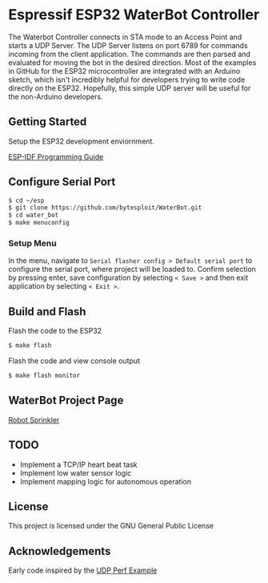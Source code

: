 # Espressif ESP32 WaterBot Controller

The Waterbot Controller connects in STA mode to an Access Point and starts a UDP Server. The UDP Server listens on port 6789 for commands incoming from the client application. The commands are then parsed and evaluated for moving the bot in the desired direction. Most of the examples in GitHub for the ESP32 microcontroller are integrated with an Arduino sketch, which isn't incredibly helpful for developers trying to write code directly on the ESP32. Hopefully, this simple UDP server will be useful for the non-Arduino developers.

## Getting Started

Setup the ESP32 development enviornment.

[ESP-IDF Programming Guide](http://esp-idf.readthedocs.io/en/latest/get-started/index.html)

## Configure Serial Port

```sh
$ cd ~/esp
$ git clone https://github.com/bytesploit/WaterBot.git
$ cd water_bot
$ make menuconfig
```

### Setup Menu

In the menu, navigate to `Serial flasher config > Default serial port` to configure the serial port, where project will be loaded to. Confirm selection by pressing enter, save configuration by selecting `< Save >` and then exit application by selecting `< Exit >`.

## Build and Flash

Flash the code to the ESP32

```sh
$ make flash
```

Flash the code and view console output

```sh
$ make flash monitor
```

## WaterBot Project Page

[Robot Sprinkler](https://hackaday.io/project/25565-water-bot)

## TODO

- Implement a TCP/IP heart beat task
- Implement low water sensor logic
- Implement mapping logic for autonomous operation

## License

This project is licensed under the GNU General Public License

## Acknowledgements

Early code inspired by the [UDP Perf Example](https://github.com/espressif/esp-idf/tree/master/examples/performance/udp_perf)
